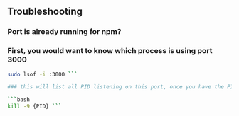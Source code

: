 ## Troubleshooting

### Port is already running for npm?
### First, you would want to know which process is using port 3000

```bash
sudo lsof -i :3000 ```

### this will list all PID listening on this port, once you have the PID you can terminate it with the following:

```bash
kill -9 {PID} ```
